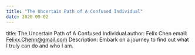 ```yaml
---
title: "The Uncertain Path of A Confused Individual"
date: 2020-09-02
---
```


title: The Uncertain Path of A Confused Individual
author: Felix Chen
email: Felixx.Chenn@gmail.com
Description: Embark on a journey to find out what I truly can do and who I am.

